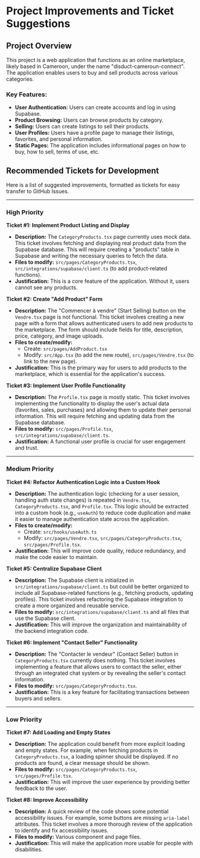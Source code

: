 # Project Improvements and Ticket Suggestions

## Project Overview

This project is a web application that functions as an online marketplace, likely based in Cameroon, under the name "disduct-cameroun-connect". The application enables users to buy and sell products across various categories.

### Key Features:

*   **User Authentication:** Users can create accounts and log in using Supabase.
*   **Product Browsing:** Users can browse products by category.
*   **Selling:** Users can create listings to sell their products.
*   **User Profiles:** Users have a profile page to manage their listings, favorites, and personal information.
*   **Static Pages:** The application includes informational pages on how to buy, how to sell, terms of use, etc.

## Recommended Tickets for Development

Here is a list of suggested improvements, formatted as tickets for easy transfer to GitHub Issues.

---

### High Priority

**Ticket #1: Implement Product Listing and Display**

*   **Description:** The `CategoryProducts.tsx` page currently uses mock data. This ticket involves fetching and displaying real product data from the Supabase database. This will require creating a "products" table in Supabase and writing the necessary queries to fetch the data.
*   **Files to modify:** `src/pages/CategoryProducts.tsx`, `src/integrations/supabase/client.ts` (to add product-related functions).
*   **Justification:** This is a core feature of the application. Without it, users cannot see any products.

**Ticket #2: Create "Add Product" Form**

*   **Description:** The "Commencer à vendre" (Start Selling) button on the `Vendre.tsx` page is not functional. This ticket involves creating a new page with a form that allows authenticated users to add new products to the marketplace. The form should include fields for title, description, price, category, and image uploads.
*   **Files to create/modify:** 
    *   Create: `src/pages/AddProduct.tsx`
    *   Modify: `src/App.tsx` (to add the new route), `src/pages/Vendre.tsx` (to link to the new page).
*   **Justification:** This is the primary way for users to add products to the marketplace, which is essential for the application's success.

**Ticket #3: Implement User Profile Functionality**

*   **Description:** The `Profile.tsx` page is mostly static. This ticket involves implementing the functionality to display the user's actual data (favorites, sales, purchases) and allowing them to update their personal information. This will require fetching and updating data from the Supabase database.
*   **Files to modify:** `src/pages/Profile.tsx`, `src/integrations/supabase/client.ts`.
*   **Justification:** A functional user profile is crucial for user engagement and trust.

---

### Medium Priority

**Ticket #4: Refactor Authentication Logic into a Custom Hook**

*   **Description:** The authentication logic (checking for a user session, handling auth state changes) is repeated in `Vendre.tsx`, `CategoryProducts.tsx`, and `Profile.tsx`. This logic should be extracted into a custom hook (e.g., `useAuth`) to reduce code duplication and make it easier to manage authentication state across the application.
*   **Files to create/modify:**
    *   Create: `src/hooks/useAuth.ts`
    *   Modify: `src/pages/Vendre.tsx`, `src/pages/CategoryProducts.tsx`, `src/pages/Profile.tsx`.
*   **Justification:** This will improve code quality, reduce redundancy, and make the code easier to maintain.

**Ticket #5: Centralize Supabase Client**

*   **Description:** The Supabase client is initialized in `src/integrations/supabase/client.ts` but could be better organized to include all Supabase-related functions (e.g., fetching products, updating profiles). This ticket involves refactoring the Supabase integration to create a more organized and reusable service.
*   **Files to modify:** `src/integrations/supabase/client.ts` and all files that use the Supabase client.
*   **Justification:** This will improve the organization and maintainability of the backend integration code.

**Ticket #6: Implement "Contact Seller" Functionality**

*   **Description:** The "Contacter le vendeur" (Contact Seller) button in `CategoryProducts.tsx` currently does nothing. This ticket involves implementing a feature that allows users to contact the seller, either through an integrated chat system or by revealing the seller's contact information.
*   **Files to modify:** `src/pages/CategoryProducts.tsx`.
*   **Justification:** This is a key feature for facilitating transactions between buyers and sellers.

---

### Low Priority

**Ticket #7: Add Loading and Empty States**

*   **Description:** The application could benefit from more explicit loading and empty states. For example, when fetching products in `CategoryProducts.tsx`, a loading spinner should be displayed. If no products are found, a clear message should be shown.
*   **Files to modify:** `src/pages/CategoryProducts.tsx`, `src/pages/Profile.tsx`.
*   **Justification:** This will improve the user experience by providing better feedback to the user.

**Ticket #8: Improve Accessibility**

*   **Description:** A quick review of the code shows some potential accessibility issues. For example, some buttons are missing `aria-label` attributes. This ticket involves a more thorough review of the application to identify and fix accessibility issues.
*   **Files to modify:** Various component and page files.
*   **Justification:** This will make the application more usable for people with disabilities.
